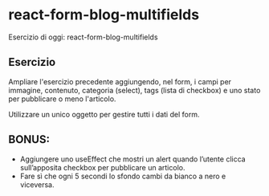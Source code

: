 # react-form-blog-multifields

Esercizio di oggi: react-form-blog-multifields
## Esercizio
Ampliare l'esercizio precedente aggiungendo, nel form, i campi per immagine, contenuto, categoria (select), tags (lista di checkbox) e uno stato per pubblicare o meno l'articolo.

Utilizzare un unico oggetto per gestire tutti i dati del form.
## BONUS:
- Aggiungere uno useEffect che mostri un alert quando l’utente clicca sull’apposita checkbox per pubblicare un articolo.
- Fare sì che ogni 5 secondi lo sfondo cambi da bianco a nero e viceversa.